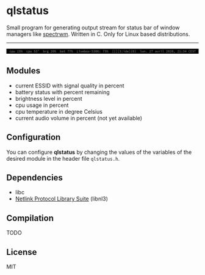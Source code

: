 # qlstatus
Small program for generating output stream for status bar of window managers like [spectrwm](https://github.com/conformal/spectrwm). Written in C. Only for Linux based distributions.

---
![alt text](https://raw.githubusercontent.com/qlem/qlstatus/master/screenshot.png)

## Modules
- current ESSID with signal quality in percent
- battery status with percent remaining
- brightness level in percent
- cpu usage in percent
- cpu temperature in degree Celsius
- current audio volume in percent (not yet available)

## Configuration
You can configure **qlstatus** by changing the values of the variables of the desired module in the header file `qlstatus.h`.

## Dependencies
- libc
- [Netlink Protocol Library Suite](https://www.infradead.org/~tgr/libnl/) (libnl3)

## Compilation
TODO

## License
MIT

